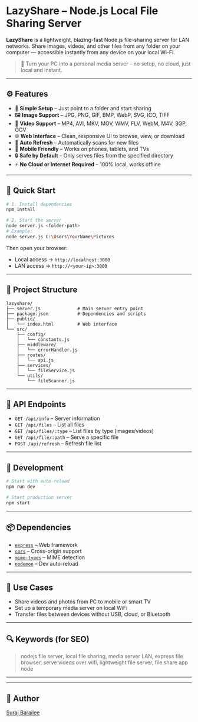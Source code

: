 # LazyShare – Node.js Local File Sharing Server

**LazyShare** is a lightweight, blazing-fast Node.js file-sharing server for LAN networks. Share images, videos, and other files from any folder on your computer — accessible instantly from any device on your local Wi-Fi.

> 📡 Turn your PC into a personal media server – no setup, no cloud, just local and instant.

---

## ⚙️ Features

- 📁 **Simple Setup** – Just point to a folder and start sharing
- 🖼️ **Image Support** – JPG, PNG, GIF, BMP, WebP, SVG, ICO, TIFF
- 🎥 **Video Support** – MP4, AVI, MKV, MOV, WMV, FLV, WebM, M4V, 3GP, OGV
- 🌐 **Web Interface** – Clean, responsive UI to browse, view, or download
- 🔄 **Auto Refresh** – Automatically scans for new files
- 📱 **Mobile Friendly** – Works on phones, tablets, and TVs
- 🔒 **Safe by Default** – Only serves files from the specified directory
- ⚡ **No Cloud or Internet Required** – 100% local, works offline

---

## 🚀 Quick Start

```bash
# 1. Install dependencies
npm install

# 2. Start the server
node server.js <folder-path>
# Example:
node server.js C:\Users\YourName\Pictures
```

Then open your browser:

- Local access → `http://localhost:3000`
- LAN access → `http://<your-ip>:3000`

---

## 📁 Project Structure

```
lazyshare/
├── server.js              # Main server entry point
├── package.json           # Dependencies and scripts
├── public/
│   └── index.html         # Web interface
└── src/
    ├── config/
    │   └── constants.js
    ├── middleware/
    │   └── errorHandler.js
    ├── routes/
    │   └── api.js
    ├── services/
    │   └── fileService.js
    └── utils/
        └── fileScanner.js
```

---

## 🔌 API Endpoints

- `GET /api/info` – Server information
- `GET /api/files` – List all files
- `GET /api/files/:type` – List files by type (images/videos)
- `GET /api/file/:path` – Serve a specific file
- `POST /api/refresh` – Refresh file list

---

## 🧪 Development

```bash
# Start with auto-reload
npm run dev

# Start production server
npm start
```

---

## 📦 Dependencies

- [`express`](https://www.npmjs.com/package/express) – Web framework
- [`cors`](https://www.npmjs.com/package/cors) – Cross-origin support
- [`mime-types`](https://www.npmjs.com/package/mime-types) – MIME detection
- [`nodemon`](https://www.npmjs.com/package/nodemon) – Dev auto-reload

---

## 🧠 Use Cases

- Share videos and photos from PC to mobile or smart TV
- Set up a temporary media server on local WiFi
- Transfer files between devices without USB, cloud, or Bluetooth

---

## 🔍 Keywords (for SEO)

> nodejs file server, local file sharing, media server LAN, express file browser, serve videos over wifi, lightweight file server, file share app node

---

---

## 👤 Author

[Suraj Barailee](https://github.com/surajbarailee)
